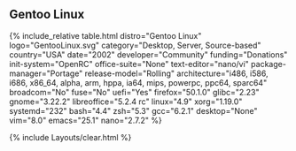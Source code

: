 ## Gentoo Linux
{% include_relative table.html distro="Gentoo Linux" logo="GentooLinux.svg" category="Desktop, Server, Source-based" country="USA" date="2002" developer="Community" funding="Donations" init-system="OpenRC" office-suite="None" text-editor="nano/vi" package-manager="Portage" release-model="Rolling" architecture="i486, i586, i686, x86_64, alpha, arm, hppa, ia64, mips, powerpc, ppc64, sparc64" broadcom="No" fuse="No" uefi="Yes" firefox="50.1.0" glibc="2.23" gnome="3.22.2" libreoffice="5.2.4 rc" linux="4.9" xorg="1.19.0" systemd="232" bash="4.4" zsh="5.3" gcc="6.2.1" desktop="None" vim="8.0" emacs="25.1" nano="2.7.2" %}

{% include Layouts/clear.html %}
